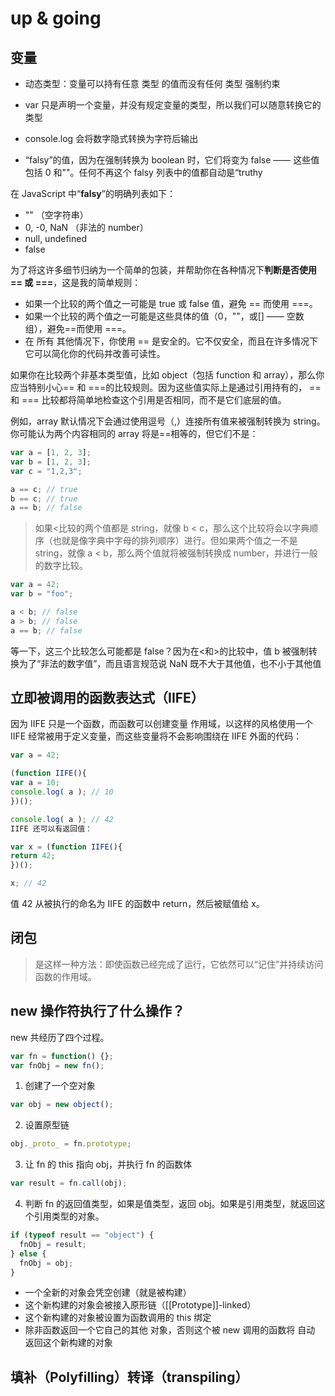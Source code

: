 # up & going

## 变量

- 动态类型：变量可以持有任意 类型 的值而没有任何 类型 强制约束

- var 只是声明一个变量，并没有规定变量的类型，所以我们可以随意转换它的类型

- console.log 会将数字隐式转换为字符后输出

- “falsy”的值，因为在强制转换为 boolean 时，它们将变为 false —— 这些值包括 0 和""。任何不再这个 falsy 列表中的值都自动是“truthy

在 JavaScript 中“**falsy**”的明确列表如下：

- "" （空字符串）
- 0, -0, NaN （非法的 number）
- null, undefined
- false

为了将这许多细节归纳为一个简单的包装，并帮助你在各种情况下**判断是否使用 == 或 ===**，这是我的简单规则：

- 如果一个比较的两个值之一可能是 true 或 false 值，避免 == 而使用 ===。
- 如果一个比较的两个值之一可能是这些具体的值（0，""，或[] —— 空数组），避免==而使用 ===。
- 在 所有 其他情况下，你使用 == 是安全的。它不仅安全，而且在许多情况下它可以简化你的代码并改善可读性。

如果你在比较两个非基本类型值，比如 object（包括 function 和 array），那么你应当特别小心== 和 ===的比较规则。因为这些值实际上是通过引用持有的， == 和 === 比较都将简单地检查这个引用是否相同，而不是它们底层的值。

例如，array 默认情况下会通过使用逗号（,）连接所有值来被强制转换为 string。你可能认为两个内容相同的 array 将是==相等的，但它们不是：

```javascript
var a = [1, 2, 3];
var b = [1, 2, 3];
var c = "1,2,3";

a == c; // true
b == c; // true
a == b; // false
```

> 如果<比较的两个值都是 string，就像 b < c，那么这个比较将会以字典顺序（也就是像字典中字母的排列顺序）进行。但如果两个值之一不是 string，就像 a < b，那么两个值就将被强制转换成 number，并进行一般的数字比较。

```javascript
var a = 42;
var b = "foo";

a < b; // false
a > b; // false
a == b; // false
```

等一下，这三个比较怎么可能都是 false？因为在<和>的比较中，值 b 被强制转换为了“非法的数字值”，而且语言规范说 NaN 既不大于其他值，也不小于其他值

## 立即被调用的函数表达式（IIFE）

因为 IIFE 只是一个函数，而函数可以创建变量 作用域，以这样的风格使用一个 IIFE 经常被用于定义变量，而这些变量将不会影响围绕在 IIFE 外面的代码：

```javascript
var a = 42;

(function IIFE(){
var a = 10;
console.log( a ); // 10
})();

console.log( a ); // 42
IIFE 还可以有返回值：

var x = (function IIFE(){
return 42;
})();

x; // 42
```

值 42 从被执行的命名为 IIFE 的函数中 return，然后被赋值给 x。

## 闭包

> 是这样一种方法：即使函数已经完成了运行，它依然可以“记住”并持续访问函数的作用域。

## new 操作符执行了什么操作？

new 共经历了四个过程。

```javascript
var fn = function() {};
var fnObj = new fn();
```

1. 创建了一个空对象

```javascript
var obj = new object();
```

2. 设置原型链

```javascript
obj._proto_ = fn.prototype;
```

3. 让 fn 的 this 指向 obj，并执行 fn 的函数体

```javascript
var result = fn.call(obj);
```

4. 判断 fn 的返回值类型，如果是值类型，返回 obj。如果是引用类型，就返回这个引用类型的对象。

```javascript
if (typeof result == "object") {
  fnObj = result;
} else {
  fnObj = obj;
}
```

- 一个全新的对象会凭空创建（就是被构建）
- 这个新构建的对象会被接入原形链（[[Prototype]]-linked）
- 这个新构建的对象被设置为函数调用的 this 绑定
- 除非函数返回一个它自己的其他 对象，否则这个被 new 调用的函数将 自动 返回这个新构建的对象

## 填补（Polyfilling）转译（transpiling）

